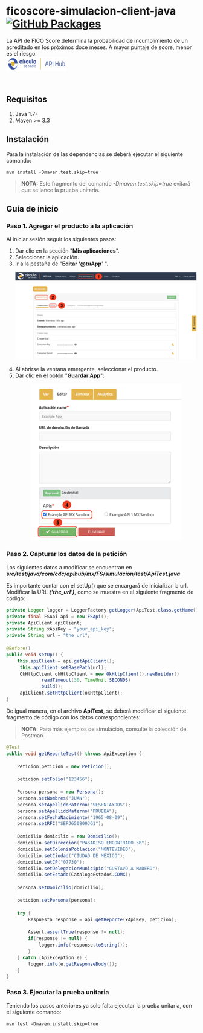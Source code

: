 # ficoscore-simulacion-client-java [![GitHub Packages](https://img.shields.io/badge/Maven&nbsp;package-Last&nbsp;version-lemon)](https://github.com/orgs/APIHub-CdC/packages?repo_name=ficoscore-simulacion-client-java) 


La API de FICO Score determina la probabilidad de incumplimiento de un acreditado en los próximos doce meses. A mayor puntaje de score, menor es el riesgo.<br/><img src='https://github.com/APIHub-CdC/imagenes-cdc/blob/master/circulo_de_credito-apihub.png' height='37' width='160'/></p><br/>

## Requisitos

1. Java 1.7+
2. Maven >= 3.3

## Instalación

Para la instalación de las dependencias se deberá ejecutar el siguiente comando:
```shell
mvn install -Dmaven.test.skip=true
```

> **NOTA:** Este fragmento del comando *-Dmaven.test.skip=true* evitará que se lance la prueba unitaria.


## Guía de inicio

### Paso 1. Agregar el producto a la aplicación

Al iniciar sesión seguir los siguientes pasos:

 1. Dar clic en la sección "**Mis aplicaciones**".
 2. Seleccionar la aplicación.
 3. Ir a la pestaña de "**Editar '@tuApp**' ".
    <p align="center">
      <img src="https://github.com/APIHub-CdC/imagenes-cdc/blob/master/edit_applications.jpg" width="900">
    </p>
 4. Al abrirse la ventana emergente, seleccionar el producto.
 5. Dar clic en el botón "**Guardar App**":
    <p align="center">
      <img src="https://github.com/APIHub-CdC/imagenes-cdc/blob/master/selected_product.jpg" width="400">
    </p>

### Paso 2. Capturar los datos de la petición

Los siguientes datos a modificar se encuentran en ***src/test/java/com/cdc/apihub/mx/FS/simulacion/test/ApiTest.java***

Es importante contar con el setUp() que se encargará de inicializar la url. Modificar la URL ***('the_url')***, como se muestra en el siguiente fragmento de código:

```java
private Logger logger = LoggerFactory.getLogger(ApiTest.class.getName());
private final FSApi api = new FSApi();
private ApiClient apiClient;
private String xApiKey = "your_api_key";
private String url = "the_url";

@Before()
public void setUp() {
    this.apiClient = api.getApiClient();
     this.apiClient.setBasePath(url);
     OkHttpClient okHttpClient = new OkHttpClient().newBuilder()
            .readTimeout(30, TimeUnit.SECONDS)
            .build();
     apiClient.setHttpClient(okHttpClient);
}
```
De igual manera, en el archivo **ApiTest**, se deberá modificar el siguiente fragmento de código con los datos correspondientes:

> **NOTA:** Para más ejemplos de simulación, consulte la colección de Postman.

```java
@Test
public void getReporteTest() throws ApiException {

    Peticion peticion = new Peticion();

    peticion.setFolio("123456");

    Persona persona = new Persona();
    persona.setNombres("JUAN");
    persona.setApellidoPaterno("SESENTAYDOS");
    persona.setApellidoMaterno("PRUEBA");
    persona.setFechaNacimiento("1965-08-09");
    persona.setRFC("SEPJ650809JG1");

    Domicilio domicilio = new Domicilio();
    domicilio.setDireccion("PASADISO ENCONTRADO 58");
    domicilio.setColoniaPoblacion("MONTEVIDEO");
    domicilio.setCiudad("CIUDAD DE MÉXICO");
    domicilio.setCP("07730");
    domicilio.setDelegacionMunicipio("GUSTAVO A MADERO");
    domicilio.setEstado(CatalogoEstados.CDMX);

    persona.setDomicilio(domicilio);

    peticion.setPersona(persona);

    try {
        Respuesta response = api.getReporte(xApiKey, peticion);

        Assert.assertTrue(response != null);
        if(response != null) {
            logger.info(response.toString());
        }
    } catch (ApiException e) {
        logger.info(e.getResponseBody());
    }
}
```

### Paso 3. Ejecutar la prueba unitaria

Teniendo los pasos anteriores ya solo falta ejecutar la prueba unitaria, con el siguiente comando:

```shell
mvn test -Dmaven.install.skip=true
```

